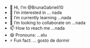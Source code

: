 - 👋 Hi, I’m @BrunaGabrieli10
- 👀 I’m interested in ... nada
- 🌱 I’m currently learning ...nada
- 💞️ I’m looking to collaborate on ...nada
- 📫 How to reach me ...nada
- 😄 Pronouns: ...elu
- ⚡ Fun fact: ... gosto de dormir

<!---
BrunaGabrieli10/BrunaGabrieli10 is a ✨ special ✨ repository because its `README.md` (this file) appears on your GitHub profile.
You can click the Preview link to take a look at your changes.
--->
